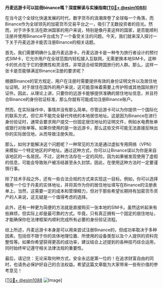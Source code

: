 **丹麦远游卡可以註冊binance嗎？深度解读与实操指南[[TG💪+ @esim1088](https://t.me/s/esim1088)]**

在当今这个全球化快速发展的时代，数字货币的浪潮席卷了全球每一个角落，而Binance作为全球领先的加密货币交易平台之一，吸引了无数投资者的目光。然而，对于许多生活在欧洲国家的用户来说，特别是像丹麦这样的国家，是否能顺利注册并使用Binance平台成为了一个备受关注的问题。今天，我们就来深入探讨一下关于丹麦远游卡能否注册Binance的相关话题。

首先，我们需要明确什么是丹麦远游卡。丹麦远游卡是一种专为旅行者设计的预付式SIM卡，它允许用户在全球范围内轻松接入互联网，无需更换本地SIM卡。这种卡的优点在于它的便携性和灵活性，非常适合经常跨国旅行的人群。那么，这样一张卡是否能够满足Binance注册的要求呢？

根据Binance的官方规定，用户在注册时需要提供有效的身份证明文件以及居住地址证明。对于居住在国外的用户来说，这可能意味着需要上传护照或其他国际旅行证件。因此，从理论上讲，只要你的远游卡能够提供准确的居住地址信息，并且符合Binance的身份验证标准，那么你就有可能成功注册Binance账户。

然而，在实际操作中，事情并没有那么简单。尽管远游卡可以为你提供一个国际化的联系方式，但它并不能完全替代传统的本地居住地址。这是因为Binance在进行身份验证时，通常会要求用户提交一份固定居住地址的证明文件，例如水电费账单或银行对账单等。如果你使用的是一张远游卡，那么这些文件可能无法直接反映出你的实际居住地，从而导致注册失败。

那么，如何才能解决这个问题呢？一种常见的方法是通过虚拟专用网络（VPN）来模拟一个特定地区的IP地址。通过这种方式，你可以让Binance误以为你是来自该地区的一名居民。不过，这种方法存在一定的风险，因为如果被发现使用了虚假的信息，可能会导致账户被冻结甚至永久封禁。因此，在使用这种方法时一定要谨慎行事。

除了技术手段之外，还有一些合法合规的方式来实现这一目标。例如，你可以选择租用一个位于丹麦的实体地址，并将其作为你的居住地址填写在Binance的注册表单上。当然，这需要一定的成本和管理精力，但对于那些希望长期持有加密货币资产的人来说，这无疑是一个值得考虑的选择。

此外，还有一种更为简便的方法就是直接购买一张本地的SIM卡。虽然这听起来有些麻烦，但实际上却是最可靠的方式。毕竟，只有真正拥有一个固定的居住地址，才能确保你在法律框架内顺利完成所有必要的身份验证流程。

综上所述，丹麦远游卡本身是可以用来尝试注册Binance的，但成功率取决于多种因素，包括但不限于你的具体地理位置、所使用的设备类型以及个人提供的资料完整性等。如果你希望获得更高的成功率，建议结合上述提到的各种技巧综合运用，同时始终牢记遵守相关法律法规的重要性。

最后，请记住：无论采取何种方式，安全永远是第一位的！在追求财富自由的同时，也请务必保护好自己的合法权益。希望这篇文章能为大家带来一些有价值的参考意见！

[[TG💪+ @esim1088](https://t.me/s/esim1088) ![Image](https://i.postimg.cc/4NQfJmqS/Snipaste-2025-05-13-00-14-12.png)]